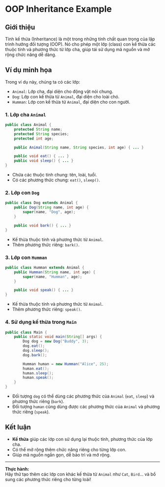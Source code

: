 # OOP Inheritance Example

## Giới thiệu

Tính kế thừa (Inheritance) là một trong những tính chất quan trọng của lập trình hướng đối tượng (OOP). Nó cho phép một lớp (class) con kế thừa các thuộc tính và phương thức từ lớp cha, giúp tái sử dụng mã nguồn và mở rộng chức năng dễ dàng.

## Ví dụ minh họa

Trong ví dụ này, chúng ta có các lớp:

-   `Animal`: Lớp cha, đại diện cho động vật nói chung.
-   `Dog`: Lớp con kế thừa từ `Animal`, đại diện cho loài chó.
-   `Humman`: Lớp con kế thừa từ `Animal`, đại diện cho con người.

### 1. Lớp cha `Animal`

```java
public class Animal {
    protected String name;
    protected String species;
    protected int age;

    public Animal(String name, String species, int age) { ... }

    public void eat() { ... }
    public void sleep() { ... }
}
```

-   Chứa các thuộc tính chung: tên, loài, tuổi.
-   Có các phương thức chung: `eat()`, `sleep()`.

### 2. Lớp con `Dog`

```java
public class Dog extends Animal {
    public Dog(String name, int age) {
        super(name, "Dog", age);
    }

    public void bark() { ... }
}
```

-   Kế thừa thuộc tính và phương thức từ `Animal`.
-   Thêm phương thức riêng: `bark()`.

### 3. Lớp con `Humman`

```java
public class Humman extends Animal {
    public Humman(String name, int age) {
        super(name, "Humman", age);
    }

    public void speak() { ... }
}
```

-   Kế thừa thuộc tính và phương thức từ `Animal`.
-   Thêm phương thức riêng: `speak()`.

### 4. Sử dụng kế thừa trong `Main`

```java
public class Main {
    public static void main(String[] args) {
        Dog dog = new Dog("Buddy", 3);
        dog.eat();
        dog.sleep();
        dog.bark();

        Humman human = new Humman("Alice", 25);
        human.eat();
        human.sleep();
        human.speak();
    }
}
```

-   Đối tượng `dog` có thể dùng các phương thức của `Animal` (`eat`, `sleep`) và phương thức riêng (`bark`).
-   Đối tượng `human` cũng dùng được các phương thức của `Animal` và phương thức riêng (`speak`).

## Kết luận

-   **Kế thừa** giúp các lớp con sử dụng lại thuộc tính, phương thức của lớp cha.
-   Có thể mở rộng thêm chức năng riêng cho từng lớp con.
-   Giúp mã nguồn ngắn gọn, dễ bảo trì và mở rộng.

---

**Thực hành:**  
Hãy thử tạo thêm các lớp con khác kế thừa từ `Animal` như `Cat`, `Bird`... và bổ sung các phương thức riêng cho từng loài!
